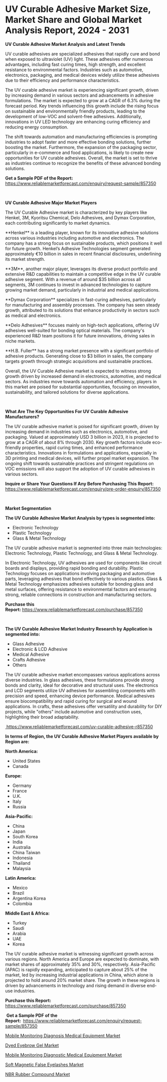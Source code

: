 <p><h1>UV Curable Adhesive Market Size, Market Share and Global Market Analysis Report, 2024 - 2031</h1></p><p><strong>UV Curable Adhesive Market Analysis and Latest Trends</strong></p>
<p><p>UV curable adhesives are specialized adhesives that rapidly cure and bond when exposed to ultraviolet (UV) light. These adhesives offer numerous advantages, including fast curing times, high strength, and excellent resistance to environmental factors. Industries such as automotive, electronics, packaging, and medical devices widely utilize these adhesives due to their efficiency and performance characteristics.</p><p>The UV curable adhesive market is experiencing significant growth, driven by increasing demand in various sectors and advancements in adhesive formulations. The market is expected to grow at a CAGR of 6.3% during the forecast period. Key trends influencing this growth include the rising focus on sustainable and environmentally friendly products, leading to the development of low-VOC and solvent-free adhesives. Additionally, innovations in UV LED technology are enhancing curing efficiency and reducing energy consumption.</p><p>The shift towards automation and manufacturing efficiencies is prompting industries to adopt faster and more effective bonding solutions, further boosting the market. Furthermore, the expansion of the packaging sector, particularly in e-commerce and food applications, is likely to create new opportunities for UV curable adhesives. Overall, the market is set to thrive as industries continue to recognize the benefits of these advanced bonding solutions.</p></p>
<p><strong>Get a Sample PDF of the Report:&nbsp;</strong> <a href="https://www.reliablemarketforecast.com/enquiry/request-sample/857350?utm_campaign=1169&utm_medium=2&utm_source=Github&utm_content=ia&utm_term=10112024&utm_id=uv-curable-adhesive">https://www.reliablemarketforecast.com/enquiry/request-sample/857350</a></p>
<p>&nbsp;</p>
<p><strong>UV Curable Adhesive Major Market Players</strong></p>
<p><p>The UV Curable Adhesive market is characterized by key players like Henkel, 3M, Kyoritsu Chemical, Delo Adhesives, and Dymax Corporation, each contributing significantly to market dynamics. </p><p>**Henkel** is a leading player, known for its innovative adhesive solutions across various industries including automotive and electronics. The company has a strong focus on sustainable products, which positions it well for future growth. Henkel’s Adhesive Technologies segment generated approximately €10 billion in sales in recent financial disclosures, underlining its market strength.</p><p>**3M**, another major player, leverages its diverse product portfolio and extensive R&D capabilities to maintain a competitive edge in the UV curable adhesive segment. With a revenue of around $35 billion across all segments, 3M continues to invest in advanced technologies to capture growing market demand, particularly in industrial and medical applications.</p><p>**Dymax Corporation** specializes in fast-curing adhesives, particularly for manufacturing and assembly processes. The company has seen steady growth, attributed to its solutions that enhance productivity in sectors such as medical and electronics. </p><p>**Delo Adhesives** focuses mainly on high-tech applications, offering UV adhesives well-suited for bonding optical materials. The company's experienced R&D team positions it for future innovations, driving sales in niche markets.</p><p>**H.B. Fuller** has a strong market presence with a significant portfolio of adhesive products. Generating close to $3 billion in sales, the company targets growth through strategic acquisitions and sustainable practices.</p><p>Overall, the UV Curable Adhesive market is expected to witness strong growth driven by increased demand in electronics, automotive, and medical sectors. As industries move towards automation and efficiency, players in this market are poised for substantial opportunities, focusing on innovation, sustainability, and tailored solutions for diverse applications.</p></p>
<p>&nbsp;</p>
<p><strong>What Are The Key Opportunities For UV Curable Adhesive Manufacturers?</strong></p>
<p><p>The UV curable adhesive market is poised for significant growth, driven by increasing demand in industries such as electronics, automotive, and packaging. Valued at approximately USD 3 billion in 2023, it is projected to grow at a CAGR of about 8% through 2030. Key growth factors include eco-friendly properties, rapid curing times, and enhanced performance characteristics. Innovations in formulations and applications, especially in 3D printing and medical devices, will further propel market expansion. The ongoing shift towards sustainable practices and stringent regulations on VOC emissions will also support the adoption of UV curable adhesives in various sectors.</p></p>
<p><strong>Inquire or Share Your Questions If Any Before Purchasing This Report:</strong> <a href="https://www.reliablemarketforecast.com/enquiry/pre-order-enquiry/857350?utm_campaign=1169&utm_medium=2&utm_source=Github&utm_content=ia&utm_term=10112024&utm_id=uv-curable-adhesive">https://www.reliablemarketforecast.com/enquiry/pre-order-enquiry/857350</a></p>
<p>&nbsp;</p>
<p><strong>Market Segmentation</strong></p>
<p><strong>The UV Curable Adhesive Market Analysis by types is segmented into:</strong></p>
<p><ul><li>Electronic Technology</li><li>Plastic Technology</li><li>Glass & Metal Technology</li></ul></p>
<p><p>The UV curable adhesive market is segmented into three main technologies: Electronic Technology, Plastic Technology, and Glass & Metal Technology. </p><p>In Electronic Technology, UV adhesives are used for components like circuit boards and displays, providing rapid bonding and durability. Plastic Technology focuses on applications involving packaging and automotive parts, leveraging adhesives that bond effectively to various plastics. Glass & Metal Technology emphasizes adhesives suitable for bonding glass and metal surfaces, offering resistance to environmental factors and ensuring strong, reliable connections in construction and manufacturing sectors.</p></p>
<p><strong>Purchase this Report:&nbsp;</strong><a href="https://www.reliablemarketforecast.com/purchase/857350?utm_campaign=1169&utm_medium=2&utm_source=Github&utm_content=ia&utm_term=10112024&utm_id=uv-curable-adhesive">https://www.reliablemarketforecast.com/purchase/857350</a></p>
<p>&nbsp;</p>
<p><strong>The UV Curable Adhesive Market Industry Research by Application is segmented into:</strong></p>
<p><ul><li>Glass Adhesive</li><li>Electronic & LCD Adhesive</li><li>Medical Adhesive</li><li>Crafts Adhesive</li><li>Others</li></ul></p>
<p><p>The UV curable adhesive market encompasses various applications across diverse industries. In glass adhesives, these formulations provide strong bonds and clarity, ideal for decorative and structural uses. The electronics and LCD segments utilize UV adhesives for assembling components with precision and speed, enhancing device performance. Medical adhesives ensure biocompatibility and rapid curing for surgical and wound applications. In crafts, these adhesives offer versatility and durability for DIY projects, while "others" include automotive and construction uses, highlighting their broad adaptability.</p></p>
<p><a href="https://www.reliablemarketforecast.com/uv-curable-adhesive-r857350?utm_campaign=1169&utm_medium=2&utm_source=Github&utm_content=ia&utm_term=10112024&utm_id=uv-curable-adhesive">&nbsp;https://www.reliablemarketforecast.com/uv-curable-adhesive-r857350</a></p>
<p><strong>In terms of Region, the UV Curable Adhesive Market Players available by Region are:</strong></p>
<p>
    <p> <strong> North America: </strong>
        <ul>
            <li>United States</li>
            <li>Canada</li>
        </ul>
        </p> 
    <p> <strong> Europe: </strong>
        <ul>
            <li>Germany</li>
            <li>France</li>
            <li>U.K.</li>
            <li>Italy</li>
            <li>Russia</li>
        </ul>
        </p> 
    <p> <strong> Asia-Pacific: </strong>
        <ul>
            <li>China</li>
            <li>Japan</li>
            <li>South Korea</li>
            <li>India</li>
            <li>Australia</li>
            <li>China Taiwan</li>
            <li>Indonesia</li>
            <li>Thailand</li>
            <li>Malaysia</li>
        </ul>
        </p> 
    <p> <strong> Latin America: </strong>
        <ul>
            <li>Mexico</li>
            <li>Brazil</li>
            <li>Argentina Korea</li>
            <li>Colombia</li>
        </ul>
        </p> 
    <p> <strong> Middle East & Africa: </strong>
        <ul>
            <li>Turkey</li>
            <li>Saudi</li>
            <li>Arabia</li>
            <li>UAE</li>
            <li>Korea</li>
        </ul>
    </p>
    </p>
<p><p>The UV curable adhesive market is witnessing significant growth across various regions. North America and Europe are expected to dominate, with market shares of approximately 35% and 30%, respectively. Asia-Pacific (APAC) is rapidly expanding, anticipated to capture about 25% of the market, led by increasing industrial applications in China, which alone is projected to hold around 20% market share. The growth in these regions is driven by advancements in technology and rising demand in diverse end-use industries.</p></p>
<p><strong>Purchase this Report: </strong><a href="https://www.reliablemarketforecast.com/purchase/857350?utm_campaign=1169&utm_medium=2&utm_source=Github&utm_content=ia&utm_term=10112024&utm_id=uv-curable-adhesive">https://www.reliablemarketforecast.com/purchase/857350</a></p>
<p>&nbsp;<strong>Get a Sample PDF of the Report:&nbsp;&nbsp;</strong><a href="https://www.reliablemarketforecast.com/enquiry/request-sample/857350?utm_campaign=1169&utm_medium=2&utm_source=Github&utm_content=ia&utm_term=10112024&utm_id=uv-curable-adhesive">https://www.reliablemarketforecast.com/enquiry/request-sample/857350</a></p>
<p><strong></strong></p>
<p><p><a href="https://issuu.com/reportprime-2/docs/mobile-monitoring-diagnosis-medical_3b0c558da333ad?utm_campaign=1169&utm_medium=2&utm_source=Github&utm_content=ia&utm_term=10112024&utm_id=uv-curable-adhesive">Mobile Monitoring Diagnosis Medical Equipment Market</a></p><p><a href="https://www.linkedin.com/pulse/dyed-eyebrow-gel-market-regional-outlook-competition-2024-2031-zsinf?utm_campaign=1169&utm_medium=2&utm_source=Github&utm_content=ia&utm_term=10112024&utm_id=uv-curable-adhesive">Dyed Eyebrow Gel Market</a></p><p><a href="https://issuu.com/reportprime-2/docs/mobile-monitoring-diagnostic-medica_3c8714058eb5b2?utm_campaign=1169&utm_medium=2&utm_source=Github&utm_content=ia&utm_term=10112024&utm_id=uv-curable-adhesive">Mobile Monitoring Diagnostic Medical Equipment Market</a></p><p><a href="https://www.linkedin.com/pulse/soft-magnetic-false-eyelashes-industry-resonance-47-amplification-wexxf?utm_campaign=1169&utm_medium=2&utm_source=Github&utm_content=ia&utm_term=10112024&utm_id=uv-curable-adhesive">Soft Magnetic False Eyelashes Market</a></p><p><a href="https://github.com/nenitafam9o0/Market-Research-Report-List-1/blob/main/nbr-rubber-compound-market.md?utm_campaign=1169&utm_medium=2&utm_source=Github&utm_content=ia&utm_term=10112024&utm_id=uv-curable-adhesive">NBR Rubber Compound Market</a></p></p>